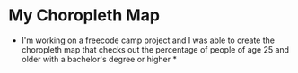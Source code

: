 # My Choropleth Map #
* I'm working on a freecode camp project and I was able to create the choropleth map that checks out the percentage of people of age 25 and older with a bachelor's degree or higher *

